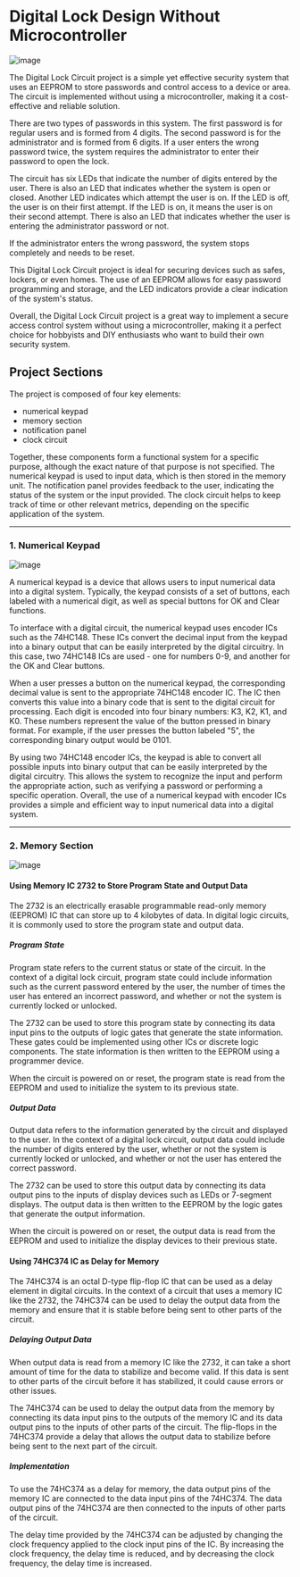 # Digital Lock Design Without Microcontroller

![image](https://github.com/amdhazm/DigitalLockDesign/assets/133523862/a2ccab23-f77c-4843-88b7-b0987883d762)

The Digital Lock Circuit project is a simple yet effective security system that uses an EEPROM to store passwords and control access to a device or area. The circuit is implemented without using a microcontroller, making it a cost-effective and reliable solution.

There are two types of passwords in this system. The first password is for regular users and is formed from 4 digits. The second password is for the administrator and is formed from 6 digits. If a user enters the wrong password twice, the system requires the administrator to enter their password to open the lock.

The circuit has six LEDs that indicate the number of digits entered by the user. There is also an LED that indicates whether the system is open or closed. Another LED indicates which attempt the user is on. If the LED is off, the user is on their first attempt. If the LED is on, it means the user is on their second attempt. There is also an LED that indicates whether the user is entering the administrator password or not.

If the administrator enters the wrong password, the system stops completely and needs to be reset.

This Digital Lock Circuit project is ideal for securing devices such as safes, lockers, or even homes. The use of an EEPROM allows for easy password programming and storage, and the LED indicators provide a clear indication of the system's status.

Overall, the Digital Lock Circuit project is a great way to implement a secure access control system without using a microcontroller, making it a perfect choice for hobbyists and DIY enthusiasts who want to build their own security system.

## Project Sections
The project is composed of four key elements:
* numerical keypad
* memory section
* notification panel 
* clock circuit

Together, these components form a functional system for a specific purpose, although the exact nature of that purpose is not specified. The numerical keypad is used to input data, which is then stored in the memory unit. The notification panel provides feedback to the user, indicating the status of the system or the input provided. The clock circuit helps to keep track of time or other relevant metrics, depending on the specific application of the system.
***
### 1. Numerical Keypad
![image](https://github.com/amdhazm/DigitalLockDesign/assets/133523862/1a483672-79fc-4a83-b95f-5763c9167f74)

A numerical keypad is a device that allows users to input numerical data into a digital system. Typically, the keypad consists of a set of buttons, each labeled with a numerical digit, as well as special buttons for OK and Clear functions.

To interface with a digital circuit, the numerical keypad uses encoder ICs such as the 74HC148. These ICs convert the decimal input from the keypad into a binary output that can be easily interpreted by the digital circuitry. In this case, two 74HC148 ICs are used - one for numbers 0-9, and another for the OK and Clear buttons.

When a user presses a button on the numerical keypad, the corresponding decimal value is sent to the appropriate 74HC148 encoder IC. The IC then converts this value into a binary code that is sent to the digital circuit for processing. Each digit is encoded into four binary numbers: K3, K2, K1, and K0. These numbers represent the value of the button pressed in binary format. For example, if the user presses the button labeled "5", the corresponding binary output would be 0101.

By using two 74HC148 encoder ICs, the keypad is able to convert all possible inputs into binary output that can be easily interpreted by the digital circuitry. This allows the system to recognize the input and perform the appropriate action, such as verifying a password or performing a specific operation. Overall, the use of a numerical keypad with encoder ICs provides a simple and efficient way to input numerical data into a digital system.
***
### 2. Memory Section

![image](https://github.com/amdhazm/DigitalLockDesign/assets/133523862/aa290f67-9d99-436b-b2e3-1cb44506e396)

#### Using Memory IC 2732 to Store Program State and Output Data

The 2732 is an electrically erasable programmable read-only memory (EEPROM) IC that can store up to 4 kilobytes of data. In digital logic circuits, it is commonly used to store the program state and output data.

##### Program State

Program state refers to the current status or state of the circuit. In the context of a digital lock circuit, program state could include information such as the current password entered by the user, the number of times the user has entered an incorrect password, and whether or not the system is currently locked or unlocked.

The 2732 can be used to store this program state by connecting its data input pins to the outputs of logic gates that generate the state information. These gates could be implemented using other ICs or discrete logic components. The state information is then written to the EEPROM using a programmer device.

When the circuit is powered on or reset, the program state is read from the EEPROM and used to initialize the system to its previous state.

##### Output Data

Output data refers to the information generated by the circuit and displayed to the user. In the context of a digital lock circuit, output data could include the number of digits entered by the user, whether or not the system is currently locked or unlocked, and whether or not the user has entered the correct password.

The 2732 can be used to store this output data by connecting its data output pins to the inputs of display devices such as LEDs or 7-segment displays. The output data is then written to the EEPROM by the logic gates that generate the output information.

When the circuit is powered on or reset, the output data is read from the EEPROM and used to initialize the display devices to their previous state.

#### Using 74HC374 IC as Delay for Memory

The 74HC374 is an octal D-type flip-flop IC that can be used as a delay element in digital circuits. In the context of a circuit that uses a memory IC like the 2732, the 74HC374 can be used to delay the output data from the memory and ensure that it is stable before being sent to other parts of the circuit.

##### Delaying Output Data

When output data is read from a memory IC like the 2732, it can take a short amount of time for the data to stabilize and become valid. If this data is sent to other parts of the circuit before it has stabilized, it could cause errors or other issues.

The 74HC374 can be used to delay the output data from the memory by connecting its data input pins to the outputs of the memory IC and its data output pins to the inputs of other parts of the circuit. The flip-flops in the 74HC374 provide a delay that allows the output data to stabilize before being sent to the next part of the circuit.

##### Implementation

To use the 74HC374 as a delay for memory, the data output pins of the memory IC are connected to the data input pins of the 74HC374. The data output pins of the 74HC374 are then connected to the inputs of other parts of the circuit.

The delay time provided by the 74HC374 can be adjusted by changing the clock frequency applied to the clock input pins of the IC. By increasing the clock frequency, the delay time is reduced, and by decreasing the clock frequency, the delay time is increased.


